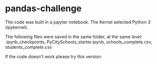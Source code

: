 # pandas-challenge

The code was built in a jupyter notebook. The Kernel selected Python 3 (ipykernel).

The following files were saved in the same folder, at the same level: .ipynb_checkpoints, PyCitySchools_starter.ipynb, schools_complete.csv, students_complete.csv

If the code doesn't work please try this version:
